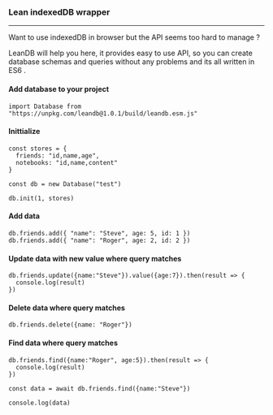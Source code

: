 ### Lean indexedDB wrapper
-----


Want to use indexedDB in browser but the API seems too hard to manage ? 

LeanDB will help you here, it provides easy to use API, so you can create database schemas and queries without any problems and its all written in ES6 .






#### Add database to your project 

```JS
import Database from "https://unpkg.com/leandb@1.0.1/build/leandb.esm.js"

```



 #### Inittialize

```JS
const stores = {
  friends: "id,name,age",
  notebooks: "id,name,content"
}

const db = new Database("test")

db.init(1, stores)

```

#### Add data

```JS
db.friends.add({ "name": "Steve", age: 5, id: 1 })
db.friends.add({ "name": "Roger", age: 2, id: 2 })

```



 #### Update data with new value where query matches

```JS
db.friends.update({name:"Steve"}).value({age:7}).then(result => {
  console.log(result)
})

```


#### Delete data where query matches

```JS
db.friends.delete({name: "Roger"})
```

#### Find data where query matches

```JS
db.friends.find({name:"Roger", age:5}).then(result => {
  console.log(result)
})

const data = await db.friends.find({name:"Steve"})

console.log(data)
```
